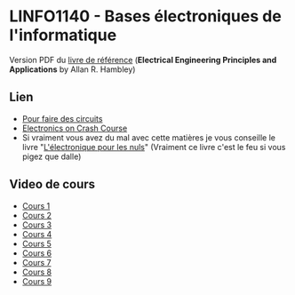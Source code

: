 # LINFO1140 - Bases électroniques de l'informatique

Version PDF du [livre de référence](https://github.com/francoistm/guide-de-survie-sciences-informatiques/raw/main/BAC1/LINFO1140%20-%20Bases%20électroniques%20de%20l'informatique/Electrical%20Engineering%20Principles%20and%20Applications%20by%20Allan%20R.%20Hambley%20(z-lib.org).pdf.zip) (**Electrical Engineering Principles and Applications** by Allan R. Hambley)

## Lien 

* [Pour faire des circuits](https://www.circuitlab.com/)
* [Electronics on Crash Course](https://www.youtube.com/playlist?list=PL5bQYDzmH-3gmHkNCZevVvRux8l8NiV-1)
* Si vraiment vous avez du mal avec cette matières je vous conseille le livre "[L'électronique pour les nuls](https://www.amazon.fr/Lélectronique-pour-Nuls-grand-format/dp/2412056013/ref=sr_1_1?__mk_fr_FR=ÅMÅŽÕÑ&dchild=1&keywords=L%27électronique+pour+les+Nuls%2C+grand+format%2C+3+éd&qid=1629626632&s=books&sr=1-1)" (Vraiment ce livre c'est le feu si vous pigez que dalle) 


## Video de cours

- [Cours 1](https://web.microsoftstream.com/video/1d994e6c-f034-49c0-bba5-2e97755e6702)
- [Cours 2](https://web.microsoftstream.com/video/40044a87-f6cf-445c-934c-431f4679bfc3)
- [Cours 3](https://web.microsoftstream.com/video/f8196801-b418-44eb-bad9-1ecbc37f74e1)
- [Cours 4](https://web.microsoftstream.com/video/e9072a77-ba79-4762-a8c8-344990ec960d)
- [Cours 5](https://web.microsoftstream.com/video/74a0df4a-d09d-4d0d-b73c-db76457a91f8)
- [Cours 6](https://web.microsoftstream.com/video/c3ee46cd-1c5f-4bec-928c-dcb67510b4a7)
- [Cours 7](https://web.microsoftstream.com/video/0ed1ea72-7b8a-463e-a6b0-8c97ab77944f)
- [Cours 8](https://web.microsoftstream.com/video/7dae293c-bcdd-47b8-a68f-68d6aaa7ab5d)
- [Cours 9](https://web.microsoftstream.com/video/f4a4c35a-1714-4b76-ae2c-8005aaf96f45)
